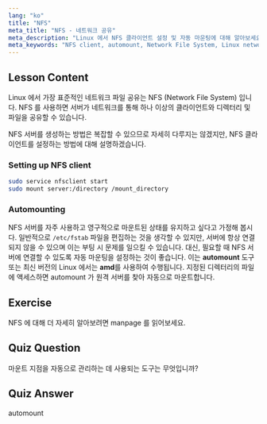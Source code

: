 ```yaml
---
lang: "ko"
title: "NFS"
meta_title: "NFS - 네트워크 공유"
meta_description: "Linux 에서 NFS 클라이언트 설정 및 자동 마운팅에 대해 알아보세요. 네트워크 파일 공유에 연결하고 자동 마운트를 사용하여 원활하게 액세스하는 방법을 이해합니다."
meta_keywords: "NFS client, automount, Network File System, Linux networking, mount command, Linux tutorial, beginner"
---
```


## Lesson Content

Linux 에서 가장 표준적인 네트워크 파일 공유는 NFS (Network File System) 입니다. NFS 를 사용하면 서버가 네트워크를 통해 하나 이상의 클라이언트와 디렉터리 및 파일을 공유할 수 있습니다.

NFS 서버를 생성하는 방법은 복잡할 수 있으므로 자세히 다루지는 않겠지만, NFS 클라이언트를 설정하는 방법에 대해 설명하겠습니다.

### Setting up NFS client

```bash
sudo service nfsclient start
sudo mount server:/directory /mount_directory
```

### Automounting

NFS 서버를 자주 사용하고 영구적으로 마운트된 상태를 유지하고 싶다고 가정해 봅시다. 일반적으로 `/etc/fstab` 파일을 편집하는 것을 생각할 수 있지만, 서버에 항상 연결되지 않을 수 있으며 이는 부팅 시 문제를 일으킬 수 있습니다. 대신, 필요할 때 NFS 서버에 연결할 수 있도록 자동 마운팅을 설정하는 것이 좋습니다. 이는 **automount** 도구 또는 최신 버전의 Linux 에서는 **amd**를 사용하여 수행됩니다. 지정된 디렉터리의 파일에 액세스하면 automount 가 원격 서버를 찾아 자동으로 마운트합니다.

## Exercise

NFS 에 대해 더 자세히 알아보려면 manpage 를 읽어보세요.

## Quiz Question

마운트 지점을 자동으로 관리하는 데 사용되는 도구는 무엇입니까?

## Quiz Answer

automount
